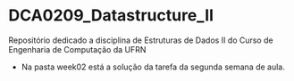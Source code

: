 # DCA0209_Datastructure_II
Repositório dedicado a disciplina de Estruturas de Dados II do Curso de Engenharia de Computação da UFRN

- Na pasta week02 está a solução da tarefa da segunda semana de aula.
